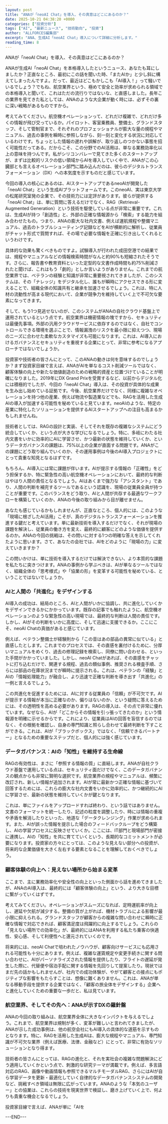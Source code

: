 ```yaml
---
layout: post
title: "ANAが「neoAI Chat」を導入、その真意はどこにあるのか？"
date: 2025-10-21 04:38:20 +0000
categories: ["投資分析"]
tags: ["AI", "最新ニュース", "技術動向", "投資"]
author: "ALLFORCES編集部"
excerpt: "ANA、生成AI「neoAI Chat」導入について詳細に分析します。"
reading_time: 8
---
```


ANAが「neoAI Chat」を導入、その真意はどこにあるのか？

ANAが生成AI「neoAI Chat」を本格導入したというニュース、あなたも耳にしましたか？正直なところ、最初にこの話を聞いた時、「またAIか」と少し斜に構えてしまったんですよ。だって、最近はどこもかしこも「AI導入！」って騒いでいるでしょう？でもね、航空業界という、極めて安全と効率が求められる領域での本格導入と聞いて、これはただの流行りではないな、と直感しました。長年この業界を見てきた私としては、ANAのような大企業が動く時には、必ずその裏に深い戦略があるものですから。

考えてみてください。航空機オペレーションって、どれだけ複雑で、どれだけ多くの情報が飛び交っているか。パイロット、客室乗務員、整備士、グランドスタッフ、そして管制官まで、それぞれのプロフェッショナルが膨大な量の規程やマニュアル、過去の事例を瞬時に参照しながら、刻一刻と変化する状況に対応しているわけです。ちょっとした情報の遅れや誤解が、取り返しのつかない事態を招く可能性だってある。だからこそ、この分野でのAI活用は、単なる業務効率化以上の意味を持つんです。私がシリコンバレーで見てきた多くのスタートアップが、まずは比較的リスクの低い領域からAIを導入していく中で、ANAがこの心臓部とも言えるオペレーション部門に踏み込んだのは、彼らのデジタルトランスフォーメーション（DX）への本気度を示すものだと感じています。

今回の導入の核心にあるのは、AIスタートアップであるneoAIが開発した「neoAI Chat」という生成AIプラットフォームです。このneoAI、実は東京大学の松尾研究室発の企業で、その技術力には定評があります。彼らが提供する「neoAI Chat」は、単に質問に答えるだけでなく、RAG（Retrieval-Augmented Generation）という技術を駆使している点が非常に重要です。これは、生成AIが持つ「創造性」と、外部の正確な情報源から「検索」する能力を組み合わせたもの。つまり、ANAの膨大な社内文書、例えば運航規程や整備マニュアル、過去のトラブルシューティング記録などをAIが横断的に解析し、従業員がチャット形式で質問すれば、その場で必要な情報を正確に引き出してくれるというわけです。

具体的な効果も驚くべきものですよ。試験導入が行われた成田空港での結果では、規程やマニュアルなどの情報検索時間がなんと約90%も短縮されたそうです。さらに、報告書や教育資料といった定型的な文書作成時間も約75%削減されたと聞けば、これはもう「劇的」としか言いようがありません。これまでの航空業界では、ベテランの経験と知識が非常に重要視されてきましたが、このシステムは、その「ナレッジ」をデジタル化し、誰もが瞬時にアクセスできる形に変えることで、組織全体の知識共有と継承を加速させるでしょう。これは、特に人材の流動性が高まる現代において、企業が競争力を維持していく上で不可欠な要素になってきます。

そして、もう1つ見逃せないのが、このシステムがANAの自社クラウド基盤上で運用されているという点です。航空業界は機密情報の塊ですから、セキュリティは最優先事項。外部の汎用クラウドサービスに依存するのではなく、自社でコントロールできる環境を選ぶことで、情報漏洩のリスクを最小限に抑えつつ、現場のニーズに合わせた柔軟なカスタマイズも可能になります。これは、AI導入におけるガバナンスとセキュリティを重視する企業にとって、非常に参考になるアプローチではないでしょうか。

投資家や技術者の皆さんにとって、このANAの動きは何を意味するのでしょうか？まず投資家目線で言えば、ANAがAIを単なるコスト削減ツールではなく、顧客体験の向上や新たな価値創造のための戦略的資産と位置づけていることが明確になりました。2019年にDX Grand Prixを受賞するなど、以前からデジタル化には積極的でしたが、今回の「neoAI Chat」導入は、その投資が具体的な成果を生み出し始めている証拠です。今後、航空業界だけでなく、同様に複雑なオペレーションを持つ他の産業、例えば物流や製造業などでも、RAGを活用した生成AIの導入が加速する可能性を秘めていると見ています。neoAIのような、特定の産業に特化したソリューションを提供するAIスタートアップへの注目も高まるかもしれませんね。

技術者としては、RAGの設計と実装、そしてそれを既存の複雑なシステムにどう統合していくか、という点が大きな学びになるでしょう。特に、多岐にわたる社内文書をいかに効率的にAIに学習させ、かつ最新の状態を維持していくか、というデータガバナンスの課題は、75%以上の企業が直面する問題です。ANAがこの課題にどう取り組んでいくのか、その運用事例は今後のAI導入プロジェクトにとって貴重な知見となるはずです。

もちろん、AI導入には常に課題が伴います。AIが提示する情報の「正確性」をどう担保するか、特に緊急性の高い航空機オペレーションにおいて、最終的な判断はやはり人間の責任となるでしょう。AIはあくまで強力な「アシスタント」であり、人間の判断を補完するツールであるという認識を、現場の従業員全員が持つことが重要です。このバランスをどう取り、AIと人間が共存する最適なワークフローを構築していくのか、ANAの今後の取り組みから目が離せません。

あなたも感じているかもしれませんが、正直なところ、個人的には、このような「現場に根ざしたAI活用」こそが、真のデジタルトランスフォーメーションを推進する鍵だと考えています。単に最新技術を導入するだけでなく、それが現場の課題を解決し、従業員の働き方を変え、最終的に顧客にどのような価値を提供するのか。ANAの今回の挑戦は、その問いに対する1つの明確な答えを示してくれたように思います。さて、あなたの会社では、AIをどのように「現場の力」に変えていきますか？

この問いかけは、単に技術を導入するだけでは解決できない、より本質的な課題を私たちに突きつけます。ANAの事例から学ぶべきは、AIが単なるツールではなく、組織全体の「思考様式」や「協業の形」を変革する可能性を秘めている、ということではないでしょうか。

### AIと人間の「共進化」をデザインする

AI導入の成功は、結局のところ、AIと人間がいかに協調し、共に進化していくかをデザインできるかにかかっています。既存の記事でも触れたように、航空機オペレーションのような緊急性の高い現場では、最終的な判断は人間の責任です。しかし、AIがその判断をいかに高度に、そして迅速に支援できるか。ここにこそ、neoAI Chatの真価があると感じています。

例えば、ベテラン整備士が経験則から「この音はあの部品の異常に似ている」と直感したとします。これまでのプロセスでは、その直感を裏付けるために、分厚いマニュアルをめくり、過去の修理記録を検索し、同僚に問い合わせる、といった手間がかかっていました。しかし、neoAI Chatがあれば、その直感をチャットに打ち込むだけで、関連する規程、過去の類似事例、推奨される検査手順、さらには部品の在庫状況までが瞬時に提示される。これは、ベテランの「経験」とAIの「情報処理能力」が融合し、より迅速で正確な判断を導き出す「共進化」の一例と言えるでしょう。

この共進化を促進するためには、AIに対する従業員の「信頼」が不可欠です。AIが提示する情報が本当に正確なのか、偏りはないのか、という疑問に答えるためには、その透明性を高める必要があります。RAGの導入は、その点で非常に優れています。なぜなら、AIが「どこからその情報を引っ張ってきたのか」という情報源を明確に示せるからです。これにより、従業員はAIの回答を盲信するのではなく、その根拠を確認し、自身の専門知識と照らし合わせて最終判断を下すことができる。これは、AIが「ブラックボックス」ではなく、「信頼できるパートナー」となるための重要なステップだと、個人的には強く感じています。

### データガバナンス：AIの「知性」を維持する生命線

RAGの有効性は、まさに「参照する情報の質」に直結します。ANAが自社クラウド基盤で運用している点は、セキュリティ面だけでなく、このデータガバナンスの観点からも非常に賢明な選択です。航空業界の規程やマニュアルは、頻繁に改訂され、新しい情報が追加されます。AIが常に最新かつ正確な情報に基づいて回答するためには、これらの膨大な社内文書をいかに効率的に、かつ継続的にAIに学習させ、最新の状態を維持していくかが鍵となります。

これは、単にファイルをアップロードすれば終わり、という話ではありません。文書のフォーマットを統一したり、記述の粒度を調整したり、時には情報の重複や矛盾を解消したりといった、地道な「データクレンジング」作業が求められます。また、AIが誤った情報を提示した場合のフィードバックループをどう構築し、AIの学習プロセスに反映させていくか。ここには、IT部門と現場部門が密接に連携し、AIの「知性」を共に育てていくという、長期的なコミットメントが必要になります。投資家の方々にとっては、このような見えない部分への投資が、将来的な企業価値を大きく左右する要素となることを理解しておくべきでしょう。

### 顧客体験の向上へ：見えない場所から始まる変革

ここまで、主に業務効率化や安全性の向上といった側面から話を進めてきましたが、ANAのAI導入は、最終的には「顧客体験の向上」という、より大きな目標に繋がっていくはずです。

考えてみてください。オペレーションがスムーズになれば、定時運航率が向上し、遅延や欠航が減少する。整備の質が上がれば、機材トラブルによる影響が最小限に抑えられる。グランドスタッフが顧客からの複雑な問い合わせに瞬時に正確な情報で対応できれば、顧客満足度は飛躍的に向上するでしょう。これらの「見えない場所での効率化」が、最終的にはANAを利用する私たち乗客の快適性、安心感、そして利便性へと還元されていくのです。

将来的には、neoAI Chatで培われたノウハウが、顧客向けサービスにも応用される可能性も十分にあります。例えば、複雑な運賃規定や変更手続きに関する問い合わせに、AIがパーソナライズされた情報を提供したり、フライトの遅延が発生した際に、代替便や宿泊手配に関する情報を先回りして提案したり。現状ではまだ先の話かもしれませんが、社内での成功体験が、やがて顧客との接点にもポジティブな影響をもたらすことは、想像に難くありません。これは、ANAが単なる移動手段を提供する企業ではなく、「顧客の旅全体をデザインする」企業へと進化していくための重要な一歩だと、私は見ています。

### 航空業界、そしてその先へ：ANAが示すDXの羅針盤

ANAの今回の取り組みは、航空業界全体に大きなインパクトを与えるでしょう。これまで、航空業界は規制が多く、変革が難しいと言われてきましたが、ANAが示した成功事例は、他の航空会社にもAI導入の具体的な道筋を示すものとなります。特に、RAGを活用した生成AIは、膨大な規程やマニュアル、専門知識が不可欠な業界（例えば医療、法律、金融など）にとって、非常に有効なソリューションとなり得ます。

技術者の皆さんにとっては、RAGの進化と、それを実社会の複雑な問題解決にどう適用していくかという点で、刺激的な研究テーマが満載です。例えば、多言語対応のRAG、画像や動画情報も参照できるマルチモーダルRAG、さらにはAIが自ら学習データを更新・最適化していく自律的なデータガバナンスシステムの開発など、挑戦すべき領域は無限に広がっています。ANAのような「本気のユーザー」との協業は、これらの技術を現実世界で検証し、磨き上げていく上で、何よりも貴重な機会となるでしょう。

投資家目線で言えば、ANAが単に「AIを

---END---